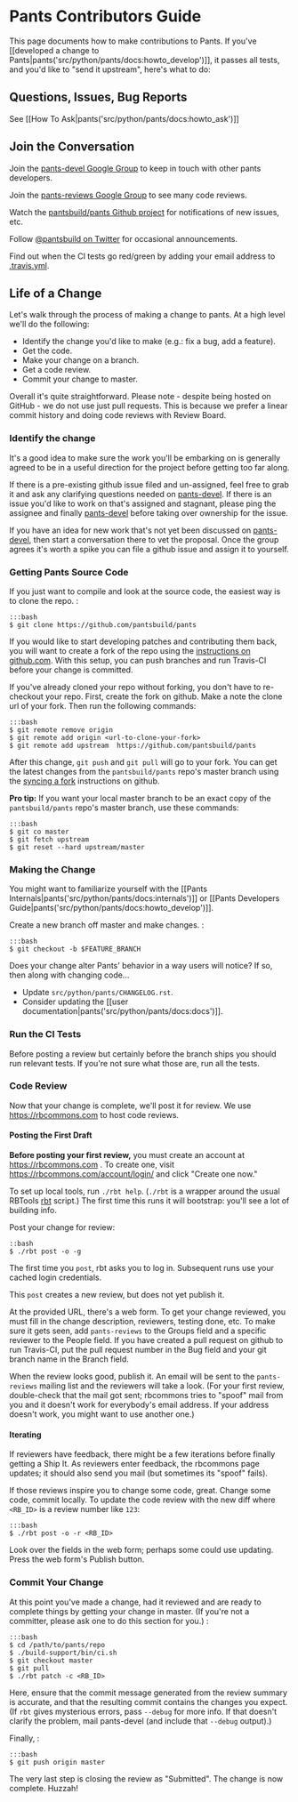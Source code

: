 Pants Contributors Guide
========================

This page documents how to make contributions to Pants. If you've
[[developed a change to Pants|pants('src/python/pants/docs:howto_develop')]],
it passes all tests, and
you'd like to "send it upstream", here's what to do:

Questions, Issues, Bug Reports
------------------------------

See [[How To Ask|pants('src/python/pants/docs:howto_ask')]]

Join the Conversation
---------------------

Join the [pants-devel Google
Group](https://groups.google.com/forum/#!forum/pants-devel) to keep in
touch with other pants developers.

Join the [pants-reviews Google
Group](https://groups.google.com/forum/#!forum/pants-reviews) to see
many code reviews.

Watch the [pantsbuild/pants Github
project](https://github.com/pantsbuild/pants) for notifications of new
issues, etc.

Follow [@pantsbuild on Twitter](https://twitter.com/pantsbuild) for
occasional announcements.

Find out when the CI tests go red/green by adding your email address to
[.travis.yml](https://github.com/pantsbuild/pants/blob/master/.travis.yml).

Life of a Change
----------------

Let's walk through the process of making a change to pants. At a high
level we'll do the following:

-   Identify the change you'd like to make (e.g.: fix a bug, add a
    feature).
-   Get the code.
-   Make your change on a branch.
-   Get a code review.
-   Commit your change to master.

Overall it's quite straightforward. Please note - despite being hosted
on GitHub - we do not use just pull requests. This is because we prefer a linear
commit history and doing code reviews with Review Board.

### Identify the change

It's a good idea to make sure the work you'll be embarking on is
generally agreed to be in a useful direction for the project before
getting too far along.

If there is a pre-existing github issue filed and un-assigned, feel free
to grab it and ask any clarifying questions needed on
[pants-devel](https://groups.google.com/forum/#!forum/pants-devel). If
there is an issue you'd like to work on that's assigned and stagnant,
please ping the assignee and finally
[pants-devel](https://groups.google.com/forum/#!forum/pants-devel)
before taking over ownership for the issue.

If you have an idea for new work that's not yet been discussed on
[pants-devel](https://groups.google.com/forum/#!forum/pants-devel), then
start a conversation there to vet the proposal. Once the group agrees
it's worth a spike you can file a github issue and assign it to
yourself.

<a xmark="download_source_code"></a>

### Getting Pants Source Code

If you just want to compile and look at the source code, the easiest way
is to clone the repo. :

    :::bash
    $ git clone https://github.com/pantsbuild/pants

If you would like to start developing patches and contributing them
back, you will want to create a fork of the repo using the [instructions
on github.com](https://help.github.com/articles/fork-a-repo/). With this
setup, you can push branches and run Travis-CI before your change is
committed.

If you've already cloned your repo without forking, you don't have to
re-checkout your repo. First, create the fork on github. Make a note the
clone url of your fork. Then run the following commands:

    :::bash
    $ git remote remove origin
    $ git remote add origin <url-to-clone-your-fork>
    $ git remote add upstream  https://github.com/pantsbuild/pants

After this change, `git push` and `git pull` will go to your fork. You
can get the latest changes from the `pantsbuild/pants` repo's master
branch using the [syncing a
fork](https://help.github.com/articles/syncing-a-fork/) instructions on
github.

**Pro tip:** If you want your local master branch to be an exact copy of
the `pantsbuild/pants` repo's master branch, use these commands:

    :::bash
    $ git co master
    $ git fetch upstream
    $ git reset --hard upstream/master

### Making the Change

You might want to familiarize yourself with the
[[Pants Internals|pants('src/python/pants/docs:internals')]] or
[[Pants Developers Guide|pants('src/python/pants/docs:howto_develop')]].

Create a new branch off master and make changes. :

    :::bash
    $ git checkout -b $FEATURE_BRANCH

Does your change alter Pants' behavior in a way users will notice? If
so, then along with changing code...

+   Update `src/python/pants/CHANGELOG.rst`.
+   Consider updating the
    [[user documentation|pants('src/python/pants/docs:docs')]].

### Run the CI Tests

Before posting a review but certainly before the branch ships you should
run relevant tests. If you're not sure what those are,
<a xref="dev_run_all_tests">run all the tests</a>.

### Code Review

Now that your change is complete, we'll post it for review. We use
<https://rbcommons.com> to host code reviews.

#### Posting the First Draft

**Before posting your first review,** you must create an account at
<https://rbcommons.com> . To create one, visit
<https://rbcommons.com/account/login/> and click "Create one now."

To set up local tools, run `./rbt help`. (`./rbt` is a wrapper around
the usual RBTools [rbt](http://www.reviewboard.org/docs/rbtools/dev/)
script.) The first time this runs it will bootstrap: you'll see a lot of
building info.

Post your change for review:

    ::bash
    $ ./rbt post -o -g

The first time you `post`, rbt asks you to log in. Subsequent runs use
your cached login credentials.

This `post` creates a new review, but does not yet publish it.

At the provided URL, there's a web form. To get your change reviewed,
you must fill in the change description, reviewers, testing done, etc.
To make sure it gets seen, add `pants-reviews` to the Groups field and a
specific reviewer to the People field. If you have created a
<a xref="dev_run_all_tests">pull request on github to run Travis-CI</a>,
put the pull
request number in the Bug field and your git branch name in the Branch
field.

When the review looks good, publish it. An email will be sent to the
`pants-reviews` mailing list and the reviewers will take a look. (For
your first review, double-check that the mail got sent; rbcommons tries
to "spoof" mail from you and it doesn't work for everybody's email
address. If your address doesn't work, you might want to use another
one.)

#### Iterating

If reviewers have feedback, there might be a few iterations before
finally getting a Ship It. As reviewers enter feedback, the rbcommons
page updates; it should also send you mail (but sometimes its "spoof"
fails).

If those reviews inspire you to change some code, great. Change some
code, commit locally. To update the code review with the new diff where
`<RB_ID>` is a review number like `123`:

    :::bash
    $ ./rbt post -o -r <RB_ID>

Look over the fields in the web form; perhaps some could use updating.
Press the web form's Publish button.

### Commit Your Change

At this point you've made a change, had it reviewed and are ready to
complete things by getting your change in master. (If you're not a
committer, please ask one to do this section for you.) :

    :::bash
    $ cd /path/to/pants/repo
    $ ./build-support/bin/ci.sh
    $ git checkout master
    $ git pull
    $ ./rbt patch -c <RB_ID>

Here, ensure that the commit message generated from the review summary
is accurate, and that the resulting commit contains the changes you
expect. (If `rbt` gives mysterious errors, pass `--debug` for more info.
If that doesn't clarify the problem, mail pants-devel (and include that
`--debug` output).)

Finally, :

    :::bash
    $ git push origin master

The very last step is closing the review as "Submitted". The change is
now complete. Huzzah!

